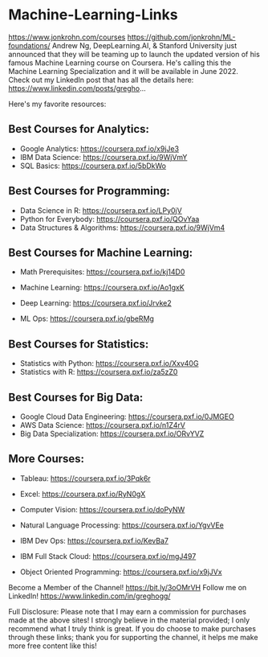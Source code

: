 # Machine-Learning-Links
https://www.jonkrohn.com/courses
https://github.com/jonkrohn/ML-foundations/
Andrew Ng, DeepLearning.AI, & Stanford University just announced that they will be teaming up to launch the updated version of his famous Machine Learning course on Coursera. He's calling this the Machine Learning Specialization and it will be available in June 2022. Check out my LinkedIn post that has all the details here: https://www.linkedin.com/posts/gregho...

Here's my favorite resources:

Best Courses for Analytics:
---------------------------------------------------------------------------------------------------------
+ Google Analytics:   https://coursera.pxf.io/x9jJe3
+ IBM Data Science:  https://coursera.pxf.io/9WjVmY
+ SQL Basics:   https://coursera.pxf.io/5bDkWo


Best Courses for Programming:
---------------------------------------------------------------------------------------------------------
+ Data Science in R:   https://coursera.pxf.io/LPy0jV
+ Python for Everybody:   https://coursera.pxf.io/QOvYaa
+ Data Structures & Algorithms:   https://coursera.pxf.io/9WjVm4


Best Courses for Machine Learning:
---------------------------------------------------------------------------------------------------------
+ Math Prerequisites:  https://coursera.pxf.io/kj14D0
+ Machine Learning:   https://coursera.pxf.io/Ao1gxK
+ Deep Learning:   https://coursera.pxf.io/Jrvke2

+ ML Ops:   https://coursera.pxf.io/gbeRMg


Best Courses for Statistics:
---------------------------------------------------------------------------------------------------------
+ Statistics with Python:  https://coursera.pxf.io/Xxv40G
+ Statistics with R:  https://coursera.pxf.io/za5zZ0


Best Courses for Big Data:
---------------------------------------------------------------------------------------------------------
+ Google Cloud Data Engineering:   https://coursera.pxf.io/0JMGEO
+ AWS Data Science:   https://coursera.pxf.io/n1Z4rV
+ Big Data Specialization:   https://coursera.pxf.io/ORvYVZ


More Courses:
---------------------------------------------------------------------------------------------------------
+ Tableau:   https://coursera.pxf.io/3Pqk6r
+ Excel:   https://coursera.pxf.io/RyN0gX

+ Computer Vision:   https://coursera.pxf.io/doPyNW
+ Natural Language Processing:   https://coursera.pxf.io/YgvVEe

+ IBM Dev Ops:   https://coursera.pxf.io/KevBa7
+ IBM Full Stack Cloud:    https://coursera.pxf.io/mgJ497
+ Object Oriented Programming:   https://coursera.pxf.io/x9jJVx


Become a Member of the Channel! https://bit.ly/3oOMrVH
Follow me on LinkedIn! https://www.linkedin.com/in/greghogg/


Full Disclosure:
Please note that I may earn a commission for purchases made at the above sites! I strongly believe in the material provided; I only recommend what I truly think is great. If you do choose to make purchases through these links; thank you for supporting the channel, it helps me make more free content like this!
